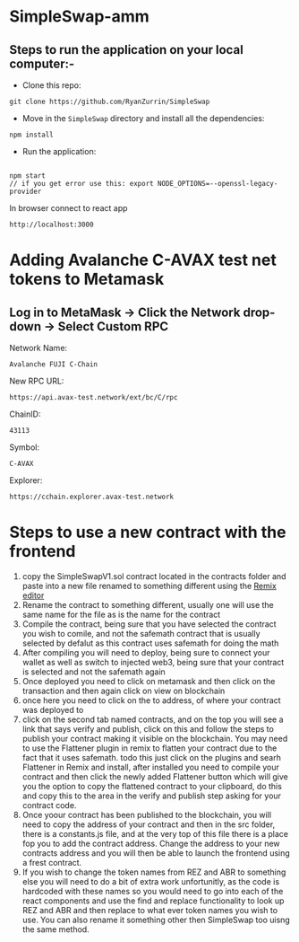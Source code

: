 # SimpleSwap-amm

## Steps to run the application on your local computer:-

* Clone this repo:
```text
git clone https://github.com/RyanZurrin/SimpleSwap
```
* Move in the `SimpleSwap` directory and install all the dependencies:
```text
npm install
```
* Run the application:
```text

npm start
// if you get error use this: export NODE_OPTIONS=--openssl-legacy-provider 
```
In browser connect to react app
```
http://localhost:3000
```
# Adding Avalanche C-AVAX test net tokens to Metamask

## Log in to MetaMask -> Click the Network drop-down -> Select Custom RPC

Network Name:
```text 
Avalanche FUJI C-Chain 
```

New RPC URL: 
```text
https://api.avax-test.network/ext/bc/C/rpc
```

ChainID: 
```text
43113
```

Symbol: 
```text
C-AVAX
```

Explorer: 
```text
https://cchain.explorer.avax-test.network
```

# Steps to use a new contract with the frontend

1. copy the SimpleSwapV1.sol contract located in the contracts folder and paste into a new file renamed to something different using the [Remix editor](http://remix.ethereum.org/)
2. Rename the contract to something different, usually one will use the same name for the file as is the name for the contract
3. Compile the contract, being sure that you have selected the contract you wish to comile, and not the safemath contract that is usually selected by defalut as this contract uses safemath for doing the math
4. After compiling you will need to deploy, being sure to connect your wallet as well as switch to injected web3, being sure that your contract is selected and not the safemath again
5. Once deployed you need to click on metamask and then click on the transaction and then again click on view on blockchain
6. once here you need to click on the to address, of where your contract was deployed to
7. click on the second tab named contracts, and on the top you will see a link that says verify and publish, click on this and follow the steps to publish your contract making it visible on the blockchain. You may need to use the Flattener plugin in remix to flatten your contract due to the fact that it uses safemath. todo this just click on the plugins and searh Flattener in Remix and install, after installed you need to compile your contract and then click the newly added Flattener button which will give you the option to copy the flattened contract to your clipboard, do this and copy this to the area in the verify and publish step asking for your contract code.
8. Once yoour contract has been published to the blockchain, you will need to copy the address of your contract and then in the src folder, there is a constants.js file, and at the very top of this file there is a place fop you to add the contract address. Change the address to your new contracts address and you will then be able to launch the frontend using a frest contract.
9. If you wish to change the token names from REZ and ABR to something else you will need to do a bit of extra work unfortunitly, as the code is hardcoded with these names so you would need to go into each of the react components and use the find and replace functionality to look up REZ and ABR and then replace to what ever token names you wish to use. You can also rename it something other then SimpleSwap too uisng the same method.
